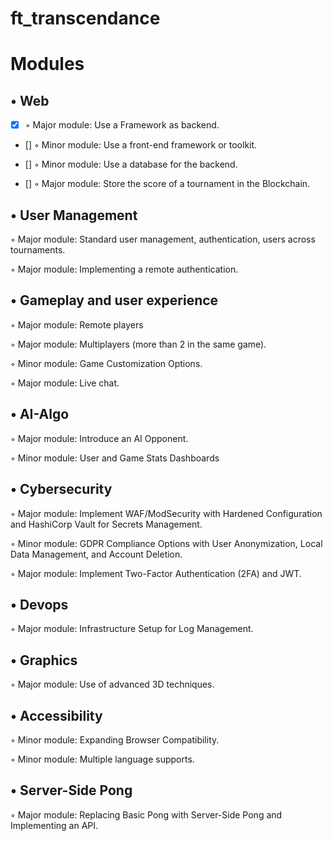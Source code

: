 # ft_transcendance


# Modules

## • Web

  - [x] ◦ Major module: Use a Framework as backend.
  
  - [] ◦ Minor module: Use a front-end framework or toolkit.
  
  - [] ◦ Minor module: Use a database for the backend.
  
  - [] ◦ Major module: Store the score of a tournament in the Blockchain.

## • User Management

  ◦ Major module: Standard user management, authentication, users across tournaments.

  ◦ Major module: Implementing a remote authentication.

## • Gameplay and user experience

  ◦ Major module: Remote players

  ◦ Major module: Multiplayers (more than 2 in the same game).
  
  ◦ Minor module: Game Customization Options.
  
  ◦ Major module: Live chat.

## • AI-Algo

  ◦ Major module: Introduce an AI Opponent.
  
  ◦ Minor module: User and Game Stats Dashboards
  
## • Cybersecurity

  ◦ Major module: Implement WAF/ModSecurity with Hardened Configuration and HashiCorp Vault for Secrets Management.

  ◦ Minor module: GDPR Compliance Options with User Anonymization, Local Data Management, and Account Deletion.

  ◦ Major module: Implement Two-Factor Authentication (2FA) and JWT.

## • Devops

  ◦ Major module: Infrastructure Setup for Log Management.

## • Graphics

  ◦ Major module: Use of advanced 3D techniques.
  
## • Accessibility
  
  ◦ Minor module: Expanding Browser Compatibility.
  
  ◦ Minor module: Multiple language supports.

## • Server-Side Pong

  ◦ Major module: Replacing Basic Pong with Server-Side Pong and Implementing an API.
  
